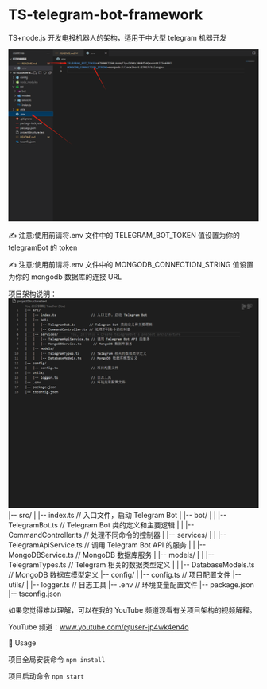 # TS-telegram-bot-framework

TS+node.js 开发电报机器人的架构，适用于中大型 telegram 机器开发

![Alt text](image.png)

✍️ 注意:使用前请将.env 文件中的 TELEGRAM_BOT_TOKEN 值设置为你的 telegramBot 的 token

✍️ 注意:使用前请将.env 文件中的 MONGODB_CONNECTION_STRING 值设置为你的 mongodb 数据库的连接 URL

项目架构说明：
![Alt text](image-1.png)
|-- src/
| |-- index.ts // 入口文件，启动 Telegram Bot
| |-- bot/
| | |-- TelegramBot.ts // Telegram Bot 类的定义和主要逻辑
| | |-- CommandController.ts // 处理不同命令的控制器
| |-- services/
| | |-- TelegramApiService.ts // 调用 Telegram Bot API 的服务
| | |-- MongoDBService.ts // MongoDB 数据库服务
| |-- models/
| | |-- TelegramTypes.ts // Telegram 相关的数据类型定义
| | |-- DatabaseModels.ts // MongoDB 数据库模型定义
|-- config/
| |-- config.ts // 项目配置文件
|-- utils/
| |-- logger.ts // 日志工具
|-- .env // 环境变量配置文件
|-- package.json
|-- tsconfig.json

如果您觉得难以理解，可以在我的 YouTube 频道观看有关项目架构的视频解释。

YouTube 频道：www.youtube.com/@user-jp4wk4en4o

🚀 Usage

项目全局安装命令
`npm install`

项目启动命令
`npm start`
